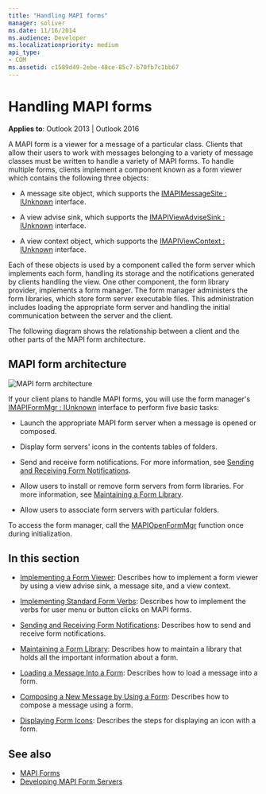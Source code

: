 ```yaml
---
title: "Handling MAPI forms"
manager: soliver
ms.date: 11/16/2014
ms.audience: Developer
ms.localizationpriority: medium
api_type:
- COM
ms.assetid: c1589d49-2ebe-48ce-85c7-b70fb7c1bb67
---
```


# Handling MAPI forms

**Applies to**: Outlook 2013 | Outlook 2016 
  
A MAPI form is a viewer for a message of a particular class. Clients that allow their users to work with messages belonging to a variety of message classes must be written to handle a variety of MAPI forms. To handle multiple forms, clients implement a component known as a form viewer which contains the following three objects:
  
- A message site object, which supports the [IMAPIMessageSite : IUnknown](imapimessagesiteiunknown.md) interface. 
    
- A view advise sink, which supports the [IMAPIViewAdviseSink : IUnknown](imapiviewadvisesinkiunknown.md) interface. 
    
- A view context object, which supports the [IMAPIViewContext : IUnknown](imapiviewcontextiunknown.md) interface. 
    
Each of these objects is used by a component called the form server which implements each form, handling its storage and the notifications generated by clients handling the view. One other component, the form library provider, implements a form manager. The form manager administers the form libraries, which store form server executable files. This administration includes loading the appropriate form server and handling the initial communication between the server and the client.
  
The following diagram shows the relationship between a client and the other parts of the MAPI form architecture.
  
## MAPI form architecture
  
![MAPI form architecture](media/forms01.gif "MAPI form architecture")
  
If your client plans to handle MAPI forms, you will use the form manager's [IMAPIFormMgr : IUnknown](imapiformmgriunknown.md) interface to perform five basic tasks: 
  
- Launch the appropriate MAPI form server when a message is opened or composed.
    
- Display form servers' icons in the contents tables of folders.
    
- Send and receive form notifications. For more information, see [Sending and Receiving Form Notifications](sending-and-receiving-form-notifications.md).
    
- Allow users to install or remove form servers from form libraries. For more information, see [Maintaining a Form Library](maintaining-a-form-library.md).
    
- Allow users to associate form servers with particular folders.
    
To access the form manager, call the [MAPIOpenFormMgr](mapiopenformmgr.md) function once during initialization. 
  
## In this section

- [Implementing a Form Viewer](implementing-a-form-viewer.md): Describes how to implement a form viewer by using a view advise sink, a message site, and a view context.
    
- [Implementing Standard Form Verbs](implementing-standard-form-verbs.md): Describes how to implement the verbs for user menu or button clicks on MAPI forms.
    
- [Sending and Receiving Form Notifications](sending-and-receiving-form-notifications.md): Describes how to send and receive form notifications.
    
- [Maintaining a Form Library](maintaining-a-form-library.md): Describes how to maintain a library that holds all the important information about a form.
    
- [Loading a Message Into a Form](loading-a-message-into-a-form.md): Describes how to load a message into a form.
    
- [Composing a New Message by Using a Form](composing-a-new-message-by-using-a-form.md): Describes how to compose a message using a form.
    
- [Displaying Form Icons](displaying-form-icons.md): Describes the steps for displaying an icon with a form.
    
## See also

- [MAPI Forms](mapi-forms.md)
- [Developing MAPI Form Servers](developing-mapi-form-servers.md)

